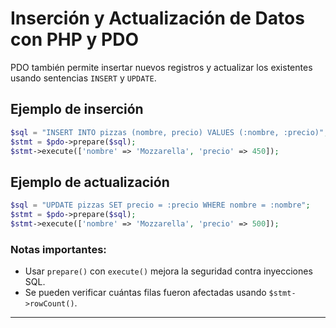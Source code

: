 # Inserción y Actualización de Datos con PHP y PDO

PDO también permite insertar nuevos registros y actualizar los existentes usando sentencias `INSERT` y `UPDATE`.

## Ejemplo de inserción
```php
$sql = "INSERT INTO pizzas (nombre, precio) VALUES (:nombre, :precio)";
$stmt = $pdo->prepare($sql);
$stmt->execute(['nombre' => 'Mozzarella', 'precio' => 450]);
```

## Ejemplo de actualización
```php
$sql = "UPDATE pizzas SET precio = :precio WHERE nombre = :nombre";
$stmt = $pdo->prepare($sql);
$stmt->execute(['nombre' => 'Mozzarella', 'precio' => 500]);
```

### Notas importantes:
- Usar `prepare()` con `execute()` mejora la seguridad contra inyecciones SQL.
- Se pueden verificar cuántas filas fueron afectadas usando `$stmt->rowCount()`.

---